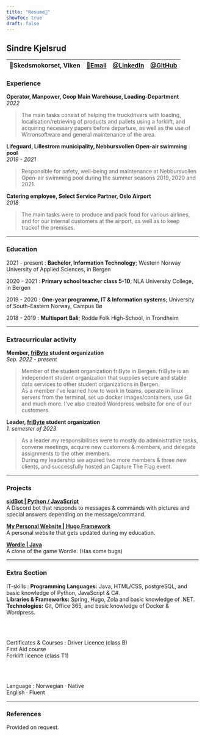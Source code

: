 ```yaml
---
title: "Resume📜"
showToc: true
draft: false
---
```


## Sindre Kjelsrud

| 📍Skedsmokorset, Viken | [📧Email](mailto:kjelsrudsindre@gmail.com) | [@LinkedIn](https://www.linkedin.com/in/sindre-kjelsrud-345583218/) | [@GitHub](https://github.com/SindreKjelsrud) |
| ---------------------- | ------------------------------------------ | ------------------------------------------------------------------- | -------------------------------------------- |

### Experience

**Operator, Manpower, Coop Main Warehouse, Loading-Department**  
_2022_

> The main tasks consist of helping the truckdrivers with loading, localisation/retrieving of products and pallets using a forklift, and acquiring necessary papers before departure, as well as the use of Witronsoftware and general maintenance of the area.

**Lifeguard, Lillestrom municipality, Nebbursvollen Open-air swimming pool**  
_2019 - 2021_

> Responsible for safety, well-being and maintenance at Nebbursvollen Open-air swimming pool during the summer seasons 2019, 2020 and 2021.

**Catering employee, Select Service Partner, Oslo Airport**  
_2018_

> The main tasks were to produce and pack food for various airlines, and for our internal customers at the airport, as well as to keep trackof the premises.

---

### Education

2021 - present
: **Bachelor, Information Technology**; Western Norway University of Applied Sciences, in Bergen

2020 - 2021
: **Primary school teacher class 5-10**; NLA University College, in Bergen

2019 - 2020
: **One-year programme, IT & Information systems**; University of South-Eastern Norway, Campus Bø

2018 - 2019
: **Multisport Bali**; Rodde Folk High-School, in Trondheim

---

### Extracurricular activity

**Member, [friByte](https://fribyte.no) student organization**  
_Sep. 2022 - present_

> Member of the student organization friByte in Bergen. friByte is an independent student organization that supplies secure and stable data services to other student organizations in Bergen.  
> As a member I've learned how to work in teams, operate in linux servers from the terminal, set up docker images/containers, use Git and much more. I've also created Wordpress website for one of our customers.

**Leader, [friByte](https://fribyte.no) student organization**  
_1. semester of 2023_

> As a leader my responsibilities were to mostly do administrative tasks, convene meetings, acquire new customers & members, and delegate assignments to the other members.  
> During my leadership we aquired two more members & three new clients, and successfully hosted an Capture The Flag event.

---

### Projects

**[sidBot | Python / JavaScript](https://github.com/SindreKjelsrud/sidBot)**  
A Discord bot that responds to messages & commands with pictures and special answers depending on the message/command.

**[My Personal Website | Hugo Framework](https://github.com/SindreKjelsrud/sindrekjelsrud.github.io)**  
A personal website that gets updated during my education.

**[Wordle | Java](https://github.com/SindreKjelsrud/Wordle)**  
A clone of the game Wordle. (Has some bugs)

---

### Extra Section

IT-skills
: **Programming Languages:** Java, HTML/CSS, postgreSQL, and basic knowledge of Python, JavaScript & C#.  
  **Libraries & Frameworks:** Spring, Hugo, Zola and basic knowledge of .NET.  
  **Technologies:** Git, Office 365, and basic knowledge of Docker & Wordpress.

<br><br>

Certificates & Courses
: Driver Licence (class B)  
 First Aid course  
 Forklift licence (class T1)

<br><br>

Language
: Norwegian ⋅ Native  
 English ⋅ Fluent

---

### References

Provided on request.
